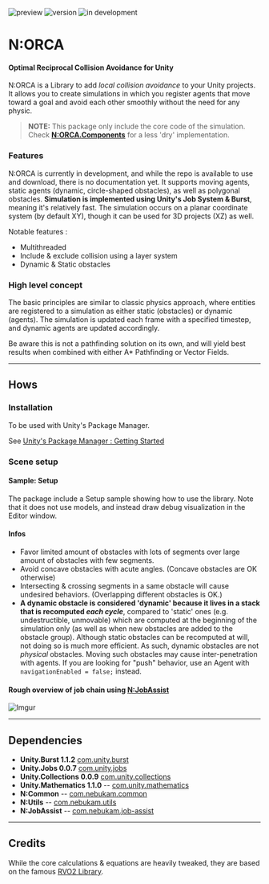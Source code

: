 ![preview](https://img.shields.io/badge/-preview-red.svg)
![version](https://img.shields.io/badge/dynamic/json?color=blue&label=version&query=version&url=https%3A%2F%2Fraw.githubusercontent.com%2FNebukam%2Fcom.nebukam.orca%2Fmaster%2Fpackage.json)
![in development](https://img.shields.io/badge/status-in%20development-blue.svg)

# N:ORCA
#### Optimal Reciprocal Collision Avoidance for Unity

N:ORCA is a Library to add _local collision avoidance_ to your Unity projects. It allows you to create simulations in which you register agents that move toward a goal and avoid each other smoothly without the need for any physic.

> **NOTE:**  This package only include the core code of the simulation.
Check [**N:ORCA.Components**](https://github.com/Nebukam/com.nebukam.orca-components.git) for a less 'dry' implementation.

### Features
N:ORCA is currently in development, and while the repo is available to use and download, there is no documentation yet. It supports moving agents, static agents (dynamic, circle-shaped obstacles), as well as polygonal obstacles. **Simulation is implemented using Unity's Job System & Burst**, meaning it's relatively fast. 
The simulation occurs on a planar coordinate system (by default XY), though it can be used for 3D projects (XZ) as well.

Notable features :
- Multithreaded
- Include & exclude collision using a layer system
- Dynamic & Static obstacles 

### High level concept
The basic principles are similar to classic physics approach, where entities are registered to a simulation as either static (obstacles) or dynamic (agents). The simulation is updated each frame with a specified timestep, and dynamic agents are updated accordingly.

Be aware this is not a pathfinding solution on its own, and will yield best results when combined with either A* Pathfinding or Vector Fields.

---
## Hows

### Installation
To be used with Unity's Package Manager.

See [Unity's Package Manager : Getting Started](https://docs.unity3d.com/Manual/upm-parts.html)

### Scene setup
#### Sample: Setup
The package include a Setup sample showing how to use the library. Note that it does not use models, and instead draw debug visualization in the Editor window.

#### Infos

- Favor limited amount of obstacles with lots of segments over large amount of obstacles with few segments.
- Avoid concave obstacles with acute angles. (Concave obstacles are OK otherwise)
- Intersecting & crossing segments in a same obstacle will cause undesired behaviors. (Overlapping different obstacles is OK.)
- **A dynamic obstacle is considered 'dynamic' because it lives in a stack that is recomputed _each cycle_**, compared to 'static' ones (e.g. undestructible, unmovable) which are computed at the beginning of the simulation only (as well as when new obstacles are added to the obstacle group). Although static obstacles can be recomputed at will, not doing so is much more efficient. As such, dynamic obstacles are not _physical_ obstacles. Moving such obstacles may cause inter-penetration with agents. If you are looking for "push" behavior, use an Agent with ```navigationEnabled = false;``` instead.

#### Rough overview of job chain using [**N:JobAssist**](https://github.com/Nebukam/com.nebukam.job-assist.git)

![Imgur](https://i.imgur.com/aG6MvCY.png)

---
## Dependencies
- **Unity.Burst 1.1.2** [com.unity.burst]()
- **Unity.Jobs 0.0.7** [com.unity.jobs]()
- **Unity.Collections 0.0.9** [com.unity.collections]()
- **Unity.Mathematics 1.1.0** -- [com.unity.mathematics](https://github.com/Unity-Technologies/Unity.Mathematics)
- **N:Common** -- [com.nebukam.common](https://github.com/Nebukam/com.nebukam.common.git)
- **N:Utils** -- [com.nebukam.utils](https://github.com/Nebukam/com.nebukam.utils.git)
- **N:JobAssist** -- [com.nebukam.job-assist](https://github.com/Nebukam/com.nebukam.job-assist.git)



---
## Credits

While the core calculations & equations are heavily tweaked, they are based on the famous [RVO2 Library](http://gamma.cs.unc.edu/RVO2/).
